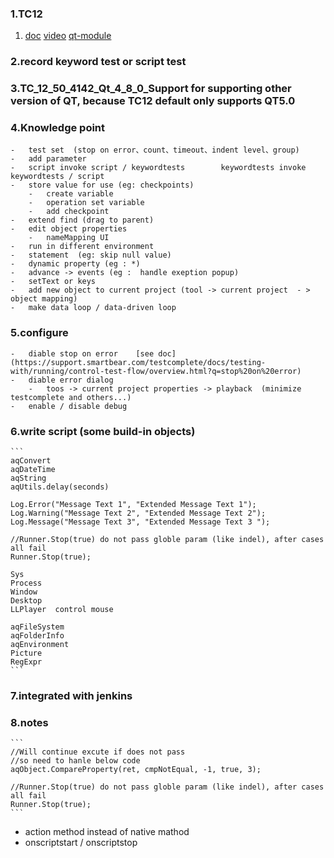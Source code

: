 ### 1.TC12

1.  [doc](https://support.smartbear.com/testcomplete/docs/)     [video](https://support.smartbear.com/testcomplete/videos/?showvideo=desktop-tour)    [qt-module](https://support.smartbear.com/downloads/testcomplete/qt-modules/)

### 2.record keyword test or script test

### 3.TC_12_50_4142_Qt_4_8_0_Support for supporting other version of QT, because TC12 default only supports QT5.0

### 4.Knowledge point

    -   test set  (stop on error、count、timeout、indent level、group)
    -   add parameter
    -   script invoke script / keywordtests        keywordtests invoke   keywordtests / script
    -   store value for use (eg: checkpoints)
        -   create variable
        -   operation set variable
        -   add checkpoint
    -   extend find (drag to parent)
    -   edit object properties
        -   nameMapping UI
    -   run in different environment
    -   statement  (eg: skip null value)
    -   dynamic property (eg : *)
    -   advance -> events (eg :  handle exeption popup)
    -   setText or keys
    -   add new object to current project (tool -> current project  - > object mapping)
    -   make data loop / data-driven loop

### 5.configure

    -   diable stop on error    [see doc](https://support.smartbear.com/testcomplete/docs/testing-with/running/control-test-flow/overview.html?q=stop%20on%20error)
    -   diable error dialog
        -   toos -> current project properties -> playback  (minimize testcomplete and others...)
    -   enable / disable debug

### 6.write script (some build-in objects)

    ```
    aqConvert
    aqDateTime
    aqString
    aqUtils.delay(seconds)

    Log.Error("Message Text 1", "Extended Message Text 1");
    Log.Warning("Message Text 2", "Extended Message Text 2");
    Log.Message("Message Text 3", "Extended Message Text 3 ");

    //Runner.Stop(true) do not pass globle param (like indel), after cases all fail
    Runner.Stop(true);

    Sys
    Process
    Window
    Desktop
    LLPlayer  control mouse

    aqFileSystem
    aqFolderInfo
    aqEnvironment
    Picture
    RegExpr
    ```

### 7.integrated with jenkins

### 8.notes

    ```
    //Will continue excute if does not pass
    //so need to hanle below code
    aqObject.CompareProperty(ret, cmpNotEqual, -1, true, 3);

    //Runner.Stop(true) do not pass globle param (like indel), after cases all fail
    Runner.Stop(true);
    ```

-   action method instead of native mathod
-   onscriptstart / onscriptstop